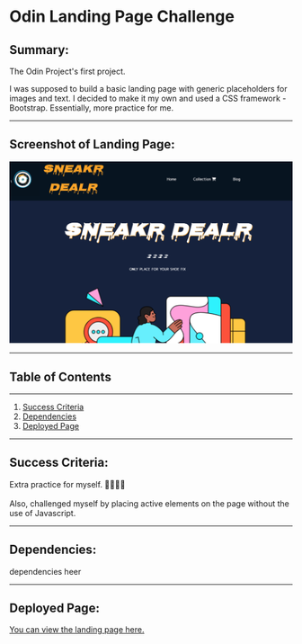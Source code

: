 
# Odin Landing Page Challenge

## Summary:


The Odin Project's first project. 

I was supposed to build a basic landing page with generic placeholders for images and text. I decided to make it my own and used a CSS framework - Bootstrap. Essentially, more practice for me. 

***

## Screenshot of Landing Page:

![Landing Page Screenshot](/images/Screenshot.png "Landing Page Still")


***

## Table of Contents

***

1. [Success Criteria](#SuccessCriteria)
2. [Dependencies](#Dependencies)
3. [Deployed Page](#DeployedPage)

***

## Success Criteria:

Extra practice for myself. 🤷🏽‍♂️🎉  
<br>
Also, challenged myself by placing active elements on the page without the use of Javascript. 

***

## Dependencies:

dependencies heer

***

## Deployed Page:

[You can view the landing page here.](https://1dedios.github.io/odin-landing-page/)